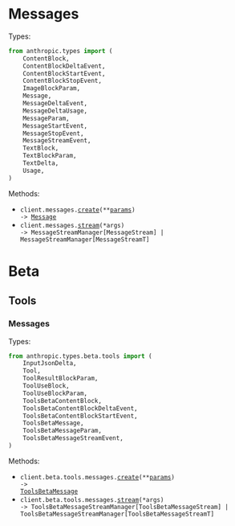 # Messages

Types:

```python
from anthropic.types import (
    ContentBlock,
    ContentBlockDeltaEvent,
    ContentBlockStartEvent,
    ContentBlockStopEvent,
    ImageBlockParam,
    Message,
    MessageDeltaEvent,
    MessageDeltaUsage,
    MessageParam,
    MessageStartEvent,
    MessageStopEvent,
    MessageStreamEvent,
    TextBlock,
    TextBlockParam,
    TextDelta,
    Usage,
)
```

Methods:

- <code title="post /v1/messages">client.messages.<a href="./src/anthropic/resources/messages.py">create</a>(\*\*<a href="src/anthropic/types/message_create_params.py">params</a>) -> <a href="./src/anthropic/types/message.py">Message</a></code>
- <code>client.messages.<a href="./src/anthropic/resources/messages.py">stream</a>(\*args) -> MessageStreamManager[MessageStream] | MessageStreamManager[MessageStreamT]</code>

# Beta

## Tools

### Messages

Types:

```python
from anthropic.types.beta.tools import (
    InputJsonDelta,
    Tool,
    ToolResultBlockParam,
    ToolUseBlock,
    ToolUseBlockParam,
    ToolsBetaContentBlock,
    ToolsBetaContentBlockDeltaEvent,
    ToolsBetaContentBlockStartEvent,
    ToolsBetaMessage,
    ToolsBetaMessageParam,
    ToolsBetaMessageStreamEvent,
)
```

Methods:

- <code title="post /v1/messages?beta=tools">client.beta.tools.messages.<a href="./src/anthropic/resources/beta/tools/messages.py">create</a>(\*\*<a href="src/anthropic/types/beta/tools/message_create_params.py">params</a>) -> <a href="./src/anthropic/types/beta/tools/tools_beta_message.py">ToolsBetaMessage</a></code>
- <code>client.beta.tools.messages.<a href="./src/anthropic/resources/beta/tools/messages.py">stream</a>(\*args) -> ToolsBetaMessageStreamManager[ToolsBetaMessageStream] | ToolsBetaMessageStreamManager[ToolsBetaMessageStreamT]</code>
